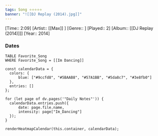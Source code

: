 ```yaml
---
tags: Song ⭐⭐⭐⭐⭐ 
banner: "![[DJ Replay (2014).jpg]]"
---
```

[Time:: 2:09]
[Artist:: [[Max]] ]
[Genre:: ]
[Played:: 2]
[Album:: [[DJ Replay (2014)]]]
[Year:: 2014]
### Dates
````dataview
TABLE Favorite_Song
WHERE Favorite_Song = [[Im Dancing]]
````
  ```dataviewjs
const calendarData = { 
	colors: { 
		blue: ["#9ccfd8", "#5BAAB8", "#57A1BB", "#5da8c7", "#3e8fb0"] 
	}, 
	entries: [] 
}; 

for (let page of dv.pages('"Daily Notes"')) { 
	calendarData.entries.push({ 
		date: page.file.name, 
		intensity: page["Im_Dancing"]
	}); 
} 

renderHeatmapCalendar(this.container, calendarData);
```
